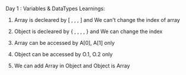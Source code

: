 Day 1 : Variables & DataTypes
Learnings:

1. Array is decleared by [ , , , ] and We can't change the index of array

2. Object is decleared by { , , , , } and We can change the index

3. Array can be accessed by A[0], A[1] only

4. Object can be accessed by O.1, O.2 only

5. We can add Array in Object and Object is Array
